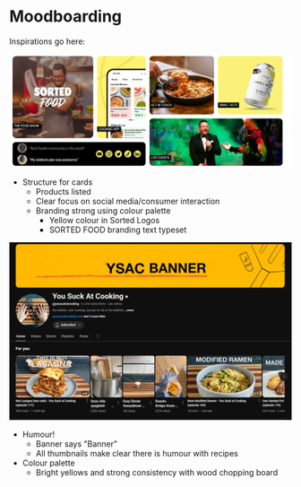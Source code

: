 # Moodboarding

Inspirations go here:

![Cards and socials from SortedFood](./images/image.png)

- Structure for cards
    - Products listed 
    - Clear focus on social media/consumer interaction 
    - Branding strong using colour palette 
        - Yellow colour in Sorted Logos
        - SORTED FOOD branding text typeset

![You Suck at Cooking youtube homepage](./images/image-1.png)

- Humour!
    - Banner says "Banner"
    - All thumbnails make clear there is humour with recipes
- Colour palette
    - Bright yellows and strong consistency with wood chopping board